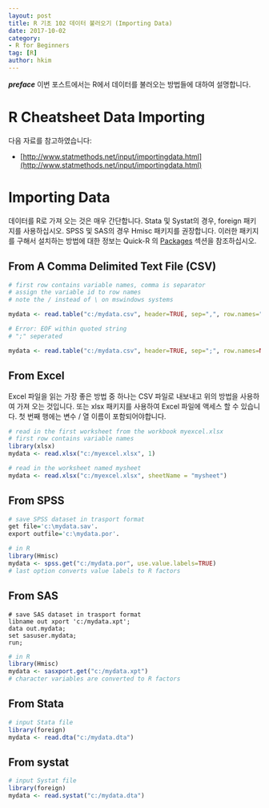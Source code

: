 ```yaml
---
layout: post  
title: R 기초 102 데이터 불러오기 (Importing Data)  
date: 2017-10-02  
category:
- R for Beginners
tag: [R]  
author: hkim  
---
```


***preface*** 이번 포스트에서는 R에서 데이터를 불러오는 방법들에 대하여 설명합니다.

# R Cheatsheet Data Importing

다음 자료를 참고하였습니다:  
- [http://www.statmethods.net/input/importingdata.html](http://www.statmethods.net/input/importingdata.html)

# Importing Data

데이터를 R로 가져 오는 것은 매우 간단합니다. Stata 및 Systat의 경우, foreign 패키지를 사용하십시오. SPSS 및 SAS의 경우 Hmisc 패키지를 권장합니다. 이러한 패키지를 구해서 설치하는 방법에 대한 정보는 Quick-R 의 [Packages](http://www.statmethods.net/interface/packages.html) 섹션을 참조하십시오.

## From A Comma Delimited Text File (CSV)

```r
# first row contains variable names, comma is separator
# assign the variable id to row names
# note the / instead of \ on mswindows systems

mydata <- read.table("c:/mydata.csv", header=TRUE, sep=",", row.names="id")

# Error: EOF within quoted string
# ";" seperated

mydata <- read.table("c:/mydata.csv", header=TRUE, sep=";", row.names=NULL, quote="", stringsAsFactors=FALSE, nrows=1000)
```

## From Excel

Excel 파일을 읽는 가장 좋은 방법 중 하나는 CSV 파일로 내보내고 위의 방법을 사용하여 가져 오는 것입니다. 또는 xlsx 패키지를 사용하여 Excel 파일에 액세스 할 수 있습니다. 첫 번째 행에는 변수 / 열 이름이 포함되어야합니다.

```r
# read in the first worksheet from the workbook myexcel.xlsx
# first row contains variable names
library(xlsx)
mydata <- read.xlsx("c:/myexcel.xlsx", 1)

# read in the worksheet named mysheet
mydata <- read.xlsx("c:/myexcel.xlsx", sheetName = "mysheet")
```


## From SPSS

```r
# save SPSS dataset in trasport format
get file='c:\mydata.sav'.
export outfile='c:\mydata.por'.

# in R
library(Hmisc)
mydata <- spss.get("c:/mydata.por", use.value.labels=TRUE)
# last option converts value labels to R factors
```

## From SAS

```SAS
# save SAS dataset in trasport format
libname out xport 'c:/mydata.xpt';
data out.mydata;
set sasuser.mydata;
run;
```

```r
# in R
library(Hmisc)
mydata <- sasxport.get("c:/mydata.xpt")
# character variables are converted to R factors
```

## From Stata

```r
# input Stata file
library(foreign)
mydata <- read.dta("c:/mydata.dta")
```

## From systat

```r
# input Systat file
library(foreign)
mydata <- read.systat("c:/mydata.dta")
```
